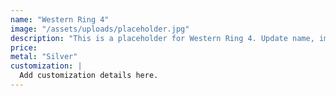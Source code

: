 ```yaml
---
name: "Western Ring 4"
image: "/assets/uploads/placeholder.jpg"
description: "This is a placeholder for Western Ring 4. Update name, image, price, and description in CMS."
price:
metal: "Silver"
customization: |
  Add customization details here.
---
```


